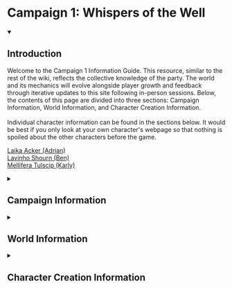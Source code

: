 # Campaign 1: Whispers of the Well

<details open>
<summary><h2>Introduction</h2></summary>

Welcome to the Campaign 1 Information Guide. This resource, similar to the rest of the wiki, reflects the collective knowledge of the party. The world and its mechanics will evolve alongside player growth and feedback through iterative updates to this site following in-person sessions. Below, the contents of this page are divided into three sections: Campaign Information, World Information, and Character Creation Information.
<br>
<br>
Individual character information can be found in the sections below. It would be best if you only look at your own character's webpage so that nothing is spoiled about the other characters before the game.
<br>

<a href="Laika Acker.html">Laika Acker (Adrian)</a>
<br>
<a href="Lavinho Shourn.html">Lavinho Shourn (Ben)</a>
<br>
<a href="Mellifera Tulscip.html">Mellifera Tulscip (Karly)</a>

</details>

<details closed>
<summary><h2>Campaign Information</h2></summary>

The campaign will be called, <a href="Whisper of the Well.html">Whisper of the Well</a>, taking place within the eco/plane of <a href="Toma.html">Toma</a>. Although, as seen with the name of the wiki, the <a href="Scape.html">Scape</a> is the name of the universe. Currently, the significance of the Scape remains undiscovered. For more background information on the world, see <a href="#World Information">World Information</a>.

<details open>
<summary><h3>Unlock System</h3></summary>

The <a href="Unlock System.html">Unlock System</a> slowly introduces new homebrew classes, spells, and races as the party progresses. Once unlocked, these options will be available to all.

</details>

<details open>
<summary><h3>Will</h3></summary>



<a href="Will.html">Will</a>  (**WIL**) represents the intangible reserve of self-determination, mental fortitude, and spiritual vitality that shields a creature’s identity from external corruption—especially psychic parasites, fungal hive-minds, and masterful manipulation. It measures how well a being can maintain its own thought patterns, beliefs, knowledge, and loyalties in the face of subtle or forceful mental intrusion. This number will be higher than your other main stats, but that is because it does not reflect rolls, but rather a mental health pool that protects you from permanent belief changes such as mindlessness or ideological subversion. Certain kingdoms have evolved to influence will, as seen with [[Inoculation]] and [[Celia Resonance]].

**Maximum WIL = CON + STR + DEX + WIS + INT + CHA + PB** 

</details>

<details open>
<summary><h3>Merchant System</h3></summary>

The <a href="Merchant System.html">Merchant System</a> encompasses a grouping of belief-based magic frameworks within the Toman Ecoss, including <a href="Source Surge.html">Source Surges</a>, <a href="Discovery Inspiration.html">Discovery Inspiration</a>, and <a href="Sea Level Spell.html">Sea Level Spells</a>. Its purpose is to let characters harness the power of their beliefs, translating them into tangible abilities that enhance both roleplay and narrative immersion.

**Source Surges**:  
- **Passive Surges**: Natural events triggered by overlapping belief spheres, often influenced by powerful entities or religious Orders. Examples include spontaneous growth of roots from a druid’s grief, or a fighter feeling sudden renewed vigor.
- **Controlled Surges**: Intentional activations of belief by channeling on personal "Claims"—aspects of a character’s faith, virtues, purpose, oaths, and connections.

**Claims**:  
Represent core aspects of a character (Faith, Virtue, Purpose, Oath, Connection). Once all are filled, players can coordinate with the DM to form an avatar of their belief, a manifestation of their ideals given tangible form.

**Restorative Meditation**:  
After using a controlled surge, a character must rest for a week or meditate to restore their abilities. Daily meditative practices speed recovery, each hour of meditation reduces downtime by a day.

**Flow State & Stagnant State**:  
- *Flow State*: A meditative state representing peak alignment of focus. In this state, you gain +1 to any stat but CON. You have advantage on any check with the stat you chose for the duration of flow state.
- *Stagnant State*: A contrasting meditative approach of non-judgement and void. In this state, you gain +1 WIS while in this state. Creatures have advantage to hit you in this state. 

**Discovery Inspiration**:  
Replaces traditional DMG Inspiration. By achieving personal milestones, uncovering truths, or fulfilling goals, players earn dice of varying sizes (D4 to D20). Lesser dice (D4–D12) resemble Bardic Inspiration and must be used quickly, while a D20 represents a major milestone and can be saved between sessions.

**Sea Level Spells**:  
A unique, soul-attuned spell or ability—highly personal and reflective of the character’s essence. This is not available at the start of the game.



</details>

<details open>
<summary><h4>Anim and Belief</h3></summary>

[[Anim]] is mana-adjacent resource within the magic system of Toma. It is thought of as existing in three distinct states:

1. Anima (Externalized, or Outputted Anim)
2. Animus (Internalized, or Inputted Anim)
3. [[Belief]] (Untapped State)

Although belief is actually a potential state of Anim, its differences to the other states grant it emphasis and a unique name in arcane fields of study.

<details open>
<summary><h4>Anim Illnesses, Belief Afflicts</h3></summary>

Belief Afflicts or affliction influence and manifest in a creature's perception and consciousness, whereas Anim Illnesses physically effects the creature. However, belief afflicts are special because they are influenced by Will.



<details open>
<summary><h5>Inoculation</h3></summary>
see [[Celia Resonance]]...

As an example, [[Inoculation]] is a ramping belief affliction that is caused by [[Chantic Spore|Chantic Spores]], which are carried by largest fungal following in the [[Celia]] kingdom. 

</details>


</details>
</details>
</details>

<details closed>
<summary><h2>World Information</h2></summary>

This section highlights key historical periods, locations, belief systems, and metaphysical structures shaping Toma and its inhabitants.




<details open>
<summary><h3>Purpose Taxonomy</h3></summary>

<a href="Purpose Taxonomy.html">Purpose Taxonomy</a> is an ancient classification system that categorizes existence, guiding the understanding of the soul, belief, hierarchies, and power dynamics:

- <a href="Eco.html">Eco</a> (Plane) (Theoretical)  
- <a href="Kingdom.html">Kingdom</a> (Inhabitant)  
- <a href="Phylum.html">Phylum</a> (Ideology)  
- <a href="Class.html">Class</a> (Government)  
- <a href="Order.html">Order</a> (Civilization)  
- <a href="Family.html">Family</a> (Community)  
- <a href="Essa.html">Essa</a> (Soul’s Purpose) (Theoretical)

</details>

<details open>
<summary><h3>Toma</h3></summary>
<img src="wiki_images/Jetti Sound.png"><i>An image of the Jetti Sound, a coastal region of Sancta.</i></img>

Toma is the eco, or plane of existence, for this game. Although, I have heard a few popular scientific theories for an "Ecoss" floating around. You will be starting the game in [[Sancta]], Toma's warmer southern continent.
</details>

<details open>
<summary><h3>Kingdoms</h3></summary>

Each kingdom's eco functions are explored further in their respective notes. Listed below are the kingdoms of creation within [[Toma]]:

- [[Nesa]] (Deity)
- [[Automata]] (Construct)
- [[Bluma]] (Plant and Chromista)
- [[Celia]] (Fungi and claims some bacterial roles)
- [[Decara]] (Archaea and Bacteria)
- [[Ferra]] (Animal)
- [[Huma]] (Humanoid)
- [[Monstra]] (Monster)
- [[Natura]] (Elemental)
- [[Spira]] (Spirit) 
- [[Resonant]] (Multiple Kingdoms)

The **Proto** kingdom, also known as Protista, served as the foundation for the evolution of the Bluma and Decara kingdoms.

Kingdoms are distinguished by their eco/planar/empire function, which may influence character creation and the organization of their belief systems. For example, Ferra and Bluma are considered low-minded creatures, whereas others may be classified as middle-minded or high-minded. This distinction refers to purpose taxonomy and will influence character creation through resonance.

Kingdoms may have subkingdoms, which translate to races and subraces, that pinpoint the same empire function but from a different angle. The term "sub" is used to denote populations within a greater kingdom.

</details>

<details open>
<summary><h3>Resonance</h3></summary>

<img src="wiki_images/Shark Goblin.png"><i>Shark Goblin, a Monstra-Ferra (Goblin-Manger Shark) Resonant, also known as a Varmid.</i></a>

**Resonance** refers to the natural evolution of living creatures existing in two or more kingdoms, integrating their traits and functions. Huma populations have coined many names for resonants based on their kingdom composition and characteristics. 



</details>


<details open>
<summary><h3>Historical Understanding</h3></summary>

Toma’s timeline is divided into Lines, each concluding with a rotation shift of the <a href="World Gyre.html">World Gyre</a>:

- <a href="Taxotheir Line.html">Taxotheir Line</a>: Studied for its ties to early Huma governance, the remains and artifacts of this time are incredibly sought after by historians. This period of time is only known through this analytical observation, so the narrative is seen through many theories. For example, the roots of Purpose Taxonomy are commonly believed to have survived from this period to the current day, likely originating in a time of scientific and cultural renaissance. Consequently, there are many hypothesis regarding what happened to civilization. For this reason, there is thought to have been a great cataclysm that has since had its signs buried in rewritten history. The prevailing theory in Sol Unita's academic community is that the Taxotheir Line was marked by intense conflict over Hollow Resources. Although popular, there are strong points against this claim, as there are for many topics in the world of Toma.
  
- <a href="Cel Blindbirth Line.html">Cel Blindbirth Line</a>: Nearing the end of this cataclysm, Celia and Primordials quickly began to dominate the overground. Huma populations slowly became the crossfire for a war between these growing kingdoms, forcing Huma societies to reposition underground as the conflicts ramped to heights never observed before. During this time in the subterrain, the Huma population fell steadily, eventually reaching just 4% of the original population before making a recovery in the next line.
  
- <a href="Line from Few.html">Line from Few</a>: Societies slowly began to emerge from their age-long refuge in Endem as Celia’s dominance reached its climax come the World Gyre's shift. Societies like the Scepitath (now Sol Unita) and the Branches of Concordia (from Esterik/Esteran Leredith) formed, establishing new balances of faith, trade, and governance. However, it should be known that many other Huma civilizations exist other than the two mentioned here. 

- <a href="Current Line.html">Current Line</a>: We are currently in the 40th year of the Current Line. The most notable event so far has been the expansion of the Airship Pact, a pact made between classes regarding individual demands and expectations of innerplanar travel by airship. This meeting, held in Hypri, hosted powerful speeches to the Chain of Delta, a historically isolated class from the western steppes of Wyldere.

</details>

<details open>
<summary><h3>Scender, Sol Unita, Asceptim, Asath</h3></summary>

<img src="wiki_images/Sol Unita Insignia (PS Final).jpg"><i>Sol Unita Insignia</i></img>


**Eco**: <a href="Toma.html">Toma</a> of <a href="Toman Ecoss.html">Toman Ecoss</a>  
**Kingdom**: <a href="Huma.html">Huma</a>  
**Phylum**: <a href="Asceptim.html">Asceptim</a>
**Class**: <a href="Sol Unita.html">Sol Unita</a>
**Order**: <a href="Scender">Scender</a>


Your journey begins in the capital order of the <a href="Sol Unita.html">Sol Unita</a> <a href="Scender.html">Scender</a>. This government spreads <a href="Asceptim.html">Asceptim</a> across <a href="Toma.html">Toma</a>.

<a href="Asath.html">Asath</a>., the Eye, is a worshipped Nesa, or god, that guides Asceptim and followers. Asath's rise of influence began alongside the <a href="Line from Few">Line from Few</a>, causing the development of the <a href="Rites of Huma.html">Rites of Huma</a>, a series of religious rites contained in <a href="Ester Slate.html">Ester Slates</a>. These rites are governing documents that influence policy and spiritual practices in Sol Unita.

**Example: the Rite of Rule**:  
*"If you do not understand that which you rule, you do not rule anything at all."*

- *Rite of Rule*: Guidance for leaders, channeling ancestral wisdom for just governance. 
<details open>
<summary><h4>Ophelia Necesse</h4></summary>

<img src="wiki_images/Ophelia Necesse.png"><i>Ophelia Necesse</i></a>

Ophelia Necesse, the Fallen Apostle, rules Scender in the current line.



<details open>
<summary><h4> Scender Sneak Peeks<h4></summary>
<img src="wiki_images/Scender (Viv's Market).png"><i>Viv's Market</i></a>
<img src="wiki_images/Scender (Boy and Mother 1).png"><i>Boy and Mother</i></a>
<img src="wiki_images/Scender (Preacher's Vassal).png"><i>Preacher's Vassal</i></a>
<img src="wiki_images/Scender (Tugaloo's Tinder).png"><i>Tugaloo's Tinder</i></a>
<img src="wiki_images/Scender (Quarus Vineyard).png"><i>Quarus Vineyard</i></a>

</details>

</details>




<details open>
<summary><h3>Hollow Resources</h3></summary>

Hollow Resources are vital materials formed from the transformative breakdown of anim-infused organic matter, leaving behind potent substances that are aligned with the belief sphere of the creature involved. These resources fuel technology, spiritual practices, and sometimes, entire economies.

**Examples**:  
- **Photometal**: Stores and imprints beliefs under preferential light exposure.   
- **Primma**: From Celia’s decomposition process. Hardens with moisture.  
- **Aprima**: Purer, light-reflective, form of Primma used in most infrastructure, revered in Sol Unita culture.

These resources underlie societal advancements, often causing power struggles. Throughout the game you will learn of more resources than those shown here.

</details>



<details open>
<summary><h3>Concordia and the Branches of Concordia</h3></summary>

<a href="Concordia">Concordia</a> is a continent governed by the <a href="Branches of Concordia">Branches of Concordia</a>, a government formed around hereditary meritocracy, nationalism, and strict cultural values. Emerging from the ashes of the slow fire that was the Esteran Leredith's decline during the previous Taxotheir and Cel Blindbirth Lines, the Branches forged new roots of governance in the values of unity, cultural heritage, and economic growth at the start of the Line from Few.

In the Current Line, two polarized factions, the <a href="Seos Ofshut">Seos Ofshut</a> and the <a href="Leiflan Ofshut">Leiflan Ofshut</a>, shape the political climate of the Branches. Seos push for foreign trade and expansion, while Leiflan favor isolationism and cultural conservation. Resources like Lichen Pearls and Corlin Trees support both economic and spiritual life, with cities like the capital order of Kaina and the military port city of Be'him holding strategic and historical significance on the continent. The Sedl Continental Army, a mobile governing body and militia, occupies the entire continent except the far, icy reaches to the northeast.

The current state of polarization and political turmoil was a result of the years following the War of Conclusions, with the era being remembered in Concordian culture as the "<a href="Driftwood Nightmare">Driftwood Nightmare</a>". This war was between the Scepitath (now Sol Unita) and the Branches of Concordia, started on the 467th year of the Line from Few and lasted 37 years. You will learn more about the following events soon.


</details>

</details>
</details>
</details>
<details closed>
<summary><h2>Character Creation Information</h2></summary>

Character creation is flexible and player-driven. If you have a unique idea that isn't in the rules or is otherwise homebrew, then let me know and we can probably make it work.

<details open>
<summary><h3>Level</h3></summary>

All characters begin at level 3, though leveling may occur asymmetrically. If you wish for an alternate start due to a unique character concept, let me know.

</details>

<details open>
<summary><h3>Starting Equipment and Wealth</h3></summary>

You start with standard equipment plus 0–180g, reflecting personal background. Converse with the DM for creative builds and to determine gold amounts.

</details>

<details open>
<summary><h3>Stat Allocation and Will</h3></summary>

Use point-buy for balanced power level growth. For guidance:  
!(Point Buy)[https://chicken-dinner.com/5e/5e-point-buy.html]

Additionally, you must add a new stat to your character sheet called **Will**. 

</details>

<details open>
<summary><h3>Claim Boxes</h3></summary>

On your character sheet, there should be five claim boxes to be used by the [[Merchant System]].

</details>

<details open>
<summary><h3>Feats</h3></summary>

All official feats allowed except Lucky. This is subject to change, as I have not gone through every feat.

</details>

<details open>
<summary><h3>Spells</h3></summary>

Most official spells allowed except Astral Projection and Silvery Barbs. Upon leveling, I will make sure the spells work before you play with them.

</details>

<details open>
<summary><h3>Playable Races</h3></summary>

I would list playable races here, but everybody already has their character figured out.

</details>

<details open>
<summary><h3>Classes and Subclasses</h3></summary>

- **Artificer**: Official subclasses  
- **Barbarian**: Official subclasses
- **Bard**: Official subclasses  
- **Cleric**: Official subclasses + <a href="Asceptim (Cleric Domain).html">Asceptim Domain  </a> 
- **Druid**: Official subclasses  
- **Fighter**: Official subclasses  
- **Monk**: Official subclasses + <a href="Way of the Slime (Monk Tradition).html">Way of the Slime </a> 
- **Paladin**: Official subclasses  
- **Ranger**: Official subclasses
- **Rogue**: Official subclasses  
- **Sorcerer**: Official subclasses + <a href="Belief Gambit (Sorcerer Origin).html">Belief Gambit Origin</a>  
- **Warlock**: Official subclasses  
- **Wizard**: Official subclasses

</details>
